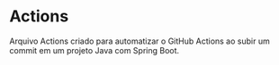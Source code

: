 # Actions
Arquivo Actions criado para automatizar o GitHub Actions ao subir um commit em um projeto Java com Spring Boot.
